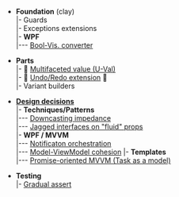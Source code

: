 + **Foundation** (clay)\
|- Guards\
|- Exceptions extensions\
|- **WPF**\
|--- [Bool-Vis. converter](readme+/snippets/wpf/bool2viz_improved.md)

+ **Parts**\
|- 💠 [Multifaceted value (U-Val)](readme+/PARTS/U-Val)\
|- 🔄 [Undo/Redo extension](readme+/PARTS/Rvrs) 🚧\
|- Variant builders

+ [**Design decisions**](readme+/decisions)\
|- **Techniques/Patterns**\
|--- [Downcasting impedance](readme+/decisions/cs-downcast_impedance.md)\
|--- [Jagged interfaces on "fluid" props](readme+/decisions/cs-jagged_props.md)\
|- **WPF / MVVM**\
|--- [Notificaton orchestration](readme+/decisions/mvvm/mvvm-notification_orchestration.md)\
|--- [Model-ViewModel cohesion](readme+/decisions/mvvm/mvvm-vmodel_cohesion.md)
|- **Templates**\
|--- [Promise-oriented MVVM (Task as a model)](readme+/decisions/cs-think_tasks.md)

+ **Testing**\
|- [Gradual assert](decisions/testing/ut-gradual_assert.md)
